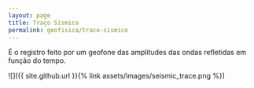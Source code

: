 ```yaml
---
layout: page
title: Traço Sísmico
permalink: geofisica/traco-sismico
---
```


É o registro feito por um geofone das amplitudes das ondas refletidas em função do tempo.

![]({{ site.github.url }}{% link assets/images/seismic_trace.png %})
